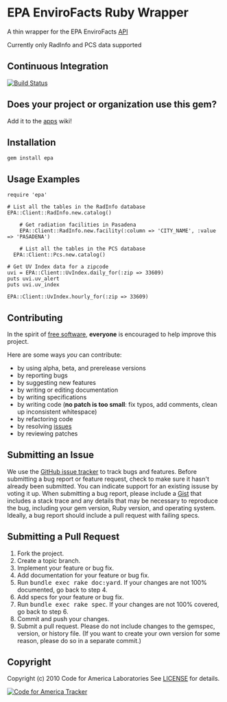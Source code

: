 # EPA EnviroFacts Ruby Wrapper

A thin wrapper for the EPA EnviroFacts [API](http://www.epa.gov/enviro/facts/ef_restful.html)

Currently only RadInfo and PCS data supported

Continuous Integration
----------------------
[![Build Status](https://secure.travis-ci.org/codeforamerica/epa_ruby.png)](http://travis-ci.org/codeforamerica/epa_ruby)


Does your project or organization use this gem?
------------------------------------------
Add it to the [apps](http://github.com/codeforamerica/epa_ruby/wiki/apps) wiki!


Installation
------------
    gem install epa

Usage Examples
--------------

    require 'epa'

    # List all the tables in the RadInfo database
    EPA::Client::RadInfo.new.catalog()

		# Get radiation facilities in Pasadena
		EPA::Client::RadInfo.new.facility(:column => 'CITY_NAME', :value => 'PASADENA')

		# List all the tables in the PCS database
	  EPA::Client::Pcs.new.catalog()

    # Get UV Index data for a zipcode
    uvi = EPA::Client::UvIndex.daily_for(:zip => 33609)
    puts uvi.uv_alert
    puts uvi.uv_index
    
    EPA::Client::UvIndex.hourly_for(:zip => 33609)


Contributing
------------
In the spirit of [free software](http://www.fsf.org/licensing/essays/free-sw.html), **everyone** is encouraged to help improve this project.

Here are some ways *you* can contribute:

* by using alpha, beta, and prerelease versions
* by reporting bugs
* by suggesting new features
* by writing or editing documentation
* by writing specifications
* by writing code (**no patch is too small**: fix typos, add comments, clean up inconsistent whitespace)
* by refactoring code
* by resolving [issues](https://github.com/codeforamerica/epa_ruby/issues)
* by reviewing patches

Submitting an Issue
-------------------
We use the [GitHub issue tracker](https://github.com/codeforamerica/epa_ruby/issues) to track bugs and
features. Before submitting a bug report or feature request, check to make sure it hasn't already
been submitted. You can indicate support for an existing issuse by voting it up. When submitting a
bug report, please include a [Gist](https://gist.github.com/) that includes a stack trace and any
details that may be necessary to reproduce the bug, including your gem version, Ruby version, and
operating system. Ideally, a bug report should include a pull request with failing specs.

Submitting a Pull Request
-------------------------
1. Fork the project.
2. Create a topic branch.
3. Implement your feature or bug fix.
4. Add documentation for your feature or bug fix.
5. Run <tt>bundle exec rake doc:yard</tt>. If your changes are not 100% documented, go back to step 4.
6. Add specs for your feature or bug fix.
7. Run <tt>bundle exec rake spec</tt>. If your changes are not 100% covered, go back to step 6.
8. Commit and push your changes.
9. Submit a pull request. Please do not include changes to the gemspec, version, or history file. (If you want to create your own version for some reason, please do so in a separate commit.)

Copyright
---------
Copyright (c) 2010 Code for America Laboratories
See [LICENSE](https://github.com/codeforamerica/broadband_map_ruby/blob/master/LICENSE.md) for details.



[![Code for America Tracker](http://stats.codeforamerica.org/codeforamerica/epa_ruby.png)](http://stats.codeforamerica.org/projects/epa_ruby)
